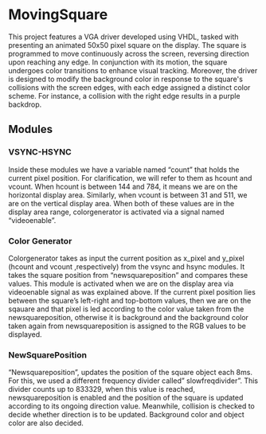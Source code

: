 # MovingSquare

This project features a VGA driver developed using VHDL, tasked with presenting an animated 50x50 pixel square on the display. The square is programmed to move continuously across the screen, reversing direction upon reaching any edge. In conjunction with its motion, the square undergoes color transitions to enhance visual tracking. Moreover, the driver is designed to modify the background color in response to the square's collisions with the screen edges, with each edge assigned a distinct color scheme. For instance, a collision with the right edge results in a purple backdrop. 


## Modules

### VSYNC-HSYNC

Inside these modules we have a variable named “count” that holds the current pixel position. For clarification, we will refer to them as hcount and vcount. When hcount is between 144 and 784, it means we are on the horizontal display area. Similarly, when vcount is between 31 and 511, we are on the vertical display area. When both of these values are in the display area range, colorgenerator is activated via a signal named “videoenable”.

### Color Generator

Colorgenerator takes as input the current position as x_pixel and y_pixel (hcount and vcount ,respectively) from the vsync and hsync modules. It takes the square position from “newsquareposition” and compares these values. This module is activated when we are on the display area via videoenable signal as was explained above. If the current pixel position lies between the square’s left-right and top-bottom values, then we are on the sqauare and that pixel is led according to the color value taken from the newsquareposition, otherwise it is background and the background color taken again from newsquareposition is assigned to the RGB values to be displayed.

### NewSquarePosition

“Newsquareposition”, updates the position of the square object each 8ms. For this, we used a different frequency divider called” slowfreqdivider”. This divider counts up to 833329, when this value is reached, newsquareposition is enabled and the position of the square is updated according to its ongoing direction value. Meanwhile, collision is checked to decide whether direction is to be updated. Background color and object color are also decided.






